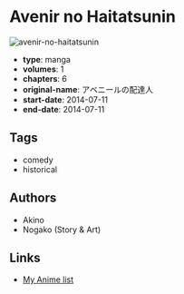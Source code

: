 # Avenir no Haitatsunin

![avenir-no-haitatsunin](https://cdn.myanimelist.net/images/manga/1/157911.jpg)

-   **type**: manga
-   **volumes**: 1
-   **chapters**: 6
-   **original-name**: アベニールの配達人
-   **start-date**: 2014-07-11
-   **end-date**: 2014-07-11

## Tags

-   comedy
-   historical

## Authors

-   Akino
-   Nogako (Story & Art)

## Links

-   [My Anime list](https://myanimelist.net/manga/90151/Avenir_no_Haitatsunin)
